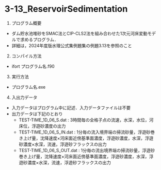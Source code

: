 # 3-13_ReservoirSedimentation
1. プログラム概要
* ダム貯水池堆砂をSMAC法とCIP-CLS2法を組み合わせた1次元河床変動モデルで求めるプログラム．
* 詳細は，2024年度版水理公式集例題集の例題3.13を参照のこと

2. コンパイル方法
* ifort プログラム名.f90

3. 実行方法
* プログラム名.exe

4. 入出力データ
* 入力データはプログラム中に記述．入力データファイルは不要
* 出力データは下記のとおり
  * TEST-TIME_1D_06_S.dat : 3時間毎の全格子点の流速，水深，水位，河床位，浮遊砂濃度の出力
  * TEST-TIME_1D_06_S_IN.dat : 1分毎の流入境界端の掃流砂量，浮遊砂巻き上げ量，沈降速度×河床面近傍基準面濃度，浮遊砂濃度，水深，浮遊砂濃度×水深，流速，浮遊砂フラックスの出力
  * TEST-TIME_1D_06_S_OUT.dat : 1分毎の流出境界端の掃流砂量，浮遊砂巻き上げ量，沈降速度×河床面近傍基準面濃度，浮遊砂濃度，水深，浮遊砂濃度×水深，流速，浮遊砂フラックスの出力
